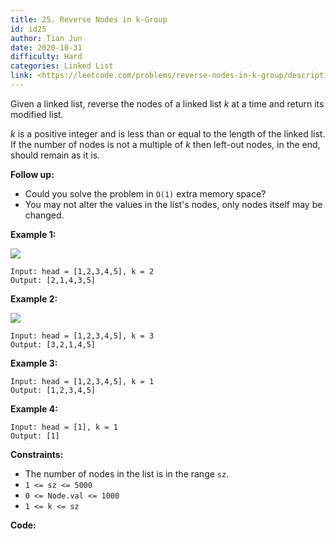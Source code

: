 ```yaml
---
title: 25. Reverse Nodes in k-Group
id: id25
author: Tian Jun
date: 2020-10-31
difficulty: Hard
categories: Linked List
link: <https://leetcode.com/problems/reverse-nodes-in-k-group/description/>
---
```


Given a linked list, reverse the nodes of a linked list _k_ at a time and
return its modified list.

_k_ is a positive integer and is less than or equal to the length of the
linked list. If the number of nodes is not a multiple of _k_ then left-out
nodes, in the end, should remain as it is.

**Follow up:**

  * Could you solve the problem in `O(1)` extra memory space?
  * You may not alter the values in the list's nodes, only nodes itself may be changed.



**Example 1:**

![](https://assets.leetcode.com/uploads/2020/10/03/reverse_ex1.jpg)
            
	Input: head = [1,2,3,4,5], k = 2    
	Output: [2,1,4,3,5]    

**Example 2:**

![](https://assets.leetcode.com/uploads/2020/10/03/reverse_ex2.jpg)
            
	Input: head = [1,2,3,4,5], k = 3    
	Output: [3,2,1,4,5]    

**Example 3:**
            
	Input: head = [1,2,3,4,5], k = 1    
	Output: [1,2,3,4,5]    

**Example 4:**
            
	Input: head = [1], k = 1    
	Output: [1]    



**Constraints:**

  * The number of nodes in the list is in the range `sz`.
  * `1 <= sz <= 5000`
  * `0 <= Node.val <= 1000`
  * `1 <= k <= sz`


**Code:**
